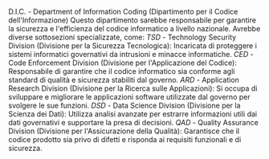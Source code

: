 D.I.C. - Department of Information Coding (Dipartimento per il Codice dell'Informazione)
Questo dipartimento sarebbe responsabile per garantire la sicurezza e l'efficienza del codice informatico a livello nazionale. Avrebbe diverse sottosezioni specializzate, come:
*TSD* - Technology Security Division (Divisione per la Sicurezza Tecnologica): Incaricata di proteggere i sistemi informatici governativi da intrusioni e minacce informatiche.
*CED* - Code Enforcement Division (Divisione per l'Applicazione del Codice): Responsabile di garantire che il codice informatico sia conforme agli standard di qualità e sicurezza stabiliti dal governo.
*ARD* - Application Research Division (Divisione per la Ricerca sulle Applicazioni): Si occupa di sviluppare e migliorare le applicazioni software utilizzate dal governo per svolgere le sue funzioni.
*DSD* - Data Science Division (Divisione per la Scienza dei Dati): Utilizza analisi avanzate per estrarre informazioni utili dai dati governativi e supportare la presa di decisioni.
*QAD* - Quality Assurance Division (Divisione per l'Assicurazione della Qualità): Garantisce che il codice prodotto sia privo di difetti e risponda ai requisiti funzionali e di sicurezza.
